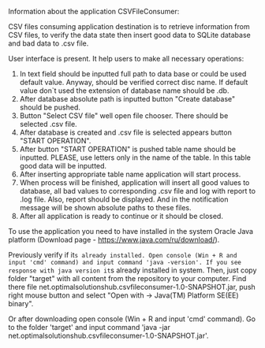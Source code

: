Information about the application CSVFileConsumer:

CSV files consuming application destination is to retrieve information from CSV files, to verify the data state then insert good data
to SQLite database and bad data to .csv file.

User interface is present. It help users to make all necessary operations:
  1. In text field should be inputted full path to data base or could be used default value. Anyway, should be verified correct disc name.
  If default value don`t used the extension of database name should be .db.
  2. After database absolute path is inputted button "Create database" should be pushed.
  3. Button "Select CSV file" well open file chooser. There should be selected .csv file.
  4. After database is created and .csv file is selected appears button "START OPERATION".
  5. After button "START OPERATION" is pushed table name should be inputted. PLEASE, use letters only in the name of the table. In this 
  table good data will be inputted.
  6. After inserting appropriate table name application will start process.
  7. When process will be finished, application will insert all good values to database, all bad values to corresponding .csv file 
  and log with report to .log file. Also, report should be displayed. And in the notification message will be shown absolute paths to
  these files.
  8. After all application is ready to continue or it should be closed.
  
To use the application you need to have installed in the system Oracle Java platform
(Download page - https://www.java.com/ru/download/).

Previously verify if it`s already installed. Open console (Win + R and input 'cmd' command) and input command 'java -version'.
If you see response with java version it`s already installed in system. Then, just copy folder "target" with all content from the
repository to your computer. Find there file net.optimalsolutionshub.csvfileconsumer-1.0-SNAPSHOT.jar, push right mouse button and
select 
"Open with -> Java(TM) Platform SE(EE) binary".

Or after downloading open console (Win + R and input 'cmd' command). Go to the folder 'target' and input command
'java -jar net.optimalsolutionshub.csvfileconsumer-1.0-SNAPSHOT.jar'.
